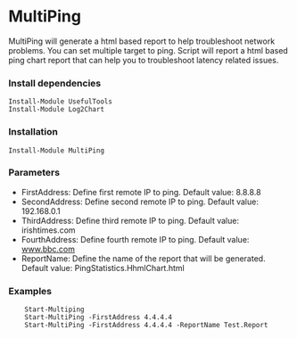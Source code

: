 # MultiPing
   MultiPing will generate a html based report to help troubleshoot network problems.
   You can set multiple target to ping. Script will report a html based ping chart report 
   that can help you to troubleshoot latency related issues.

### Install dependencies
```
Install-Module UsefulTools
Install-Module Log2Chart
```

### Installation
```
Install-Module MultiPing
```
### Parameters
* FirstAddress: Define first remote IP to ping. Default value: 8.8.8.8
* SecondAddress: Define second remote IP to ping. Default value: 192.168.0.1
* ThirdAddress: Define third remote IP to ping. Default value: irishtimes.com
* FourthAddress: Define fourth remote IP to ping. Default value: www.bbc.com
* ReportName: Define the name of the report that will be generated. Default value: PingStatistics.HhmlChart.html

### Examples
```
    Start-Multiping
    Start-MultiPing -FirstAddress 4.4.4.4
    Start-MultiPing -FirstAddress 4.4.4.4 -ReportName Test.Report
```
